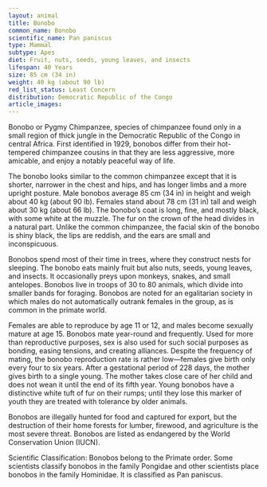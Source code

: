 ```yaml
---
layout: animal
title: Bonobo
common_name: Bonobo
scientific_name: Pan paniscus
type: Mammal
subtype: Apes
diet: Fruit, nuts, seeds, young leaves, and insects
lifespan: 40 Years
size: 85 cm (34 in)
weight: 40 kg (about 90 lb)
red_list_status: Least Concern
distribution: Democratic Republic of the Congo
article_images: 
---
```


Bonobo or Pygmy Chimpanzee, species of chimpanzee found only in a small region of thick jungle in the Democratic Republic of the Congo in central Africa. First identified in 1929, bonobos differ from their hot-tempered chimpanzee cousins in that they are less aggressive, more amicable, and enjoy a notably peaceful way of life. 

The bonobo looks similar to the common chimpanzee except that it is shorter, narrower in the chest and hips, and has longer limbs and a more upright posture. Male bonobos average 85 cm (34 in) in height and weigh about 40 kg (about 90 lb). Females stand about 78 cm (31 in) tall and weigh about 30 kg (about 66 lb). The bonobo’s coat is long, fine, and mostly black, with some white at the muzzle. The fur on the crown of the head divides in a natural part. Unlike the common chimpanzee, the facial skin of the bonobo is shiny black, the lips are reddish, and the ears are small and inconspicuous. 

Bonobos spend most of their time in trees, where they construct nests for sleeping. The bonobo eats mainly fruit but also nuts, seeds, young leaves, and insects. It occasionally preys upon monkeys, snakes, and small antelopes. Bonobos live in troops of 30 to 80 animals, which divide into smaller bands for foraging. Bonobos are noted for an egalitarian society in which males do not automatically outrank females in the group, as is common in the primate world. 

Females are able to reproduce by age 11 or 12, and males become sexually mature at age 15. Bonobos mate year-round and frequently. Used for more than reproductive purposes, sex is also used for such social purposes as bonding, easing tensions, and creating alliances. Despite the frequency of mating, the bonobo reproduction rate is rather low—females give birth only every four to six years. After a gestational period of 228 days, the mother gives birth to a single young. The mother takes close care of her child and does not wean it until the end of its fifth year. Young bonobos have a distinctive white tuft of fur on their rumps; until they lose this marker of youth they are treated with tolerance by older animals. 

Bonobos are illegally hunted for food and captured for export, but the destruction of their home forests for lumber, firewood, and agriculture is the most severe threat. Bonobos are listed as endangered by the World Conservation Union (IUCN).

Scientific Classification: Bonobos belong to the Primate order. Some scientists classify bonobos in the family Pongidae and other scientists place bonobos in the family Hominidae. It is classified as Pan paniscus.